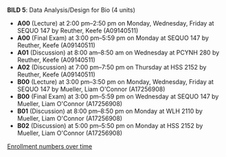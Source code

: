 **BILD 5**: Data Analysis/Design for Bio (4 units)

- **A00** (Lecture) at 2:00 pm–2:50 pm on Monday, Wednesday, Friday at SEQUO 147 by Reuther, Keefe (A09140511)
- **A00** (Final Exam) at 3:00 pm–5:59 pm on Monday at SEQUO 147 by Reuther, Keefe (A09140511)
- **A01** (Discussion) at 8:00 am–8:50 am on Wednesday at PCYNH 280 by Reuther, Keefe (A09140511)
- **A02** (Discussion) at 7:00 pm–7:50 pm on Thursday at HSS 2152 by Reuther, Keefe (A09140511)
- **B00** (Lecture) at 3:00 pm–3:50 pm on Monday, Wednesday, Friday at SEQUO 147 by Mueller, Liam O'Connor (A17256908)
- **B00** (Final Exam) at 3:00 pm–5:59 pm on Wednesday at SEQUO 147 by Mueller, Liam O'Connor (A17256908)
- **B01** (Discussion) at 8:00 pm–8:50 pm on Monday at WLH 2110 by Mueller, Liam O'Connor (A17256908)
- **B02** (Discussion) at 5:00 pm–5:50 pm on Monday at HSS 2152 by Mueller, Liam O'Connor (A17256908)

[Enrollment numbers over time](./BILD5.tsv)
